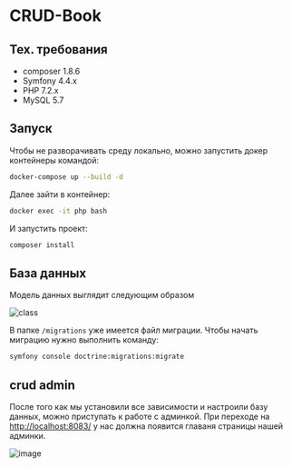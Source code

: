 # CRUD-Book
## Тех. требования
- composer 1.8.6
- Symfony 4.4.x
- PHP 7.2.x
- MySQL 5.7
## Запуск
Чтобы не разворачивать среду локально, можно запустить докер контейнеры командой:
```bash
docker-compose up --build -d
```
Далее зайти в контейнер:
```bash
docker exec -it php bash
```
И запустить проект: 
```bash
composer install
```
## База данных
Модель данных выглядит следующим образом

<img src="https://i.ibb.co/hf4rJQJ/class.png" alt="class" border="0">

В папке `/migrations` уже имеется файл миграции. Чтобы начать миграцию нужно выполнить команду:
```bash
symfony console doctrine:migrations:migrate
```
## crud admin
После того как мы установили все зависимости и настроили базу данных, можно приступать к работе с админкой. 
При переходе на [http://localhost:8083/](http://localhost:8083/) у нас должна появится главаня страницы нашей админки.

<img src="https://i.ibb.co/d6TXXVV/image.png" alt="image" border="0">
